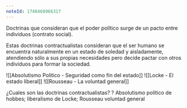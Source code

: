 ```yaml
---
noteId: 1748468966317
---
```


Doctrinas que consideran que el poder político surge de un pacto entre individuos (contrato social).

Estas doctrinas contractualistas consideran que el ser humano se encuentra naturalmente en un estado de soledad y aisladamente, atendiendo sólo a sus propias necesidades pero decide pactar con otros individuos para formar la sociedad.

![[Absolutismo Político - Seguridad como fin del estado]]
![[Locke - El estado liberal]]
![[Rousseau - La voluntad general]]

¿Cuales son las doctrinas contractualistas?
?
Absolutismo político de hobbes; liberalismo de Locke; Rousseau voluntad general[]()
<!--SR:!2025-06-01,3,250-->